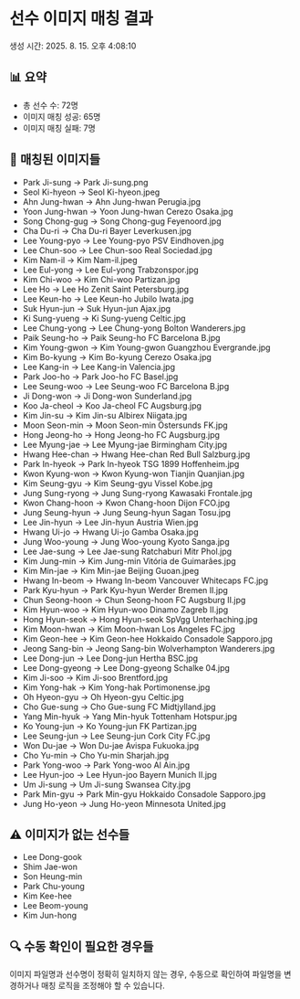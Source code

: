# 선수 이미지 매칭 결과

생성 시간: 2025. 8. 15. 오후 4:08:10

## 📊 요약
- 총 선수 수: 72명
- 이미지 매칭 성공: 65명
- 이미지 매칭 실패: 7명

## 📸 매칭된 이미지들
- Park Ji-sung → Park Ji-sung.png
- Seol Ki-hyeon → Seol Ki-hyeon.jpeg
- Ahn Jung-hwan → Ahn Jung-hwan Perugia.jpg
- Yoon Jung-hwan → Yoon Jung-hwan Cerezo Osaka.jpg
- Song Chong-gug → Song Chong-gug Feyenoord.jpg
- Cha Du-ri → Cha Du-ri Bayer Leverkusen.jpg
- Lee Young-pyo → Lee Young-pyo PSV Eindhoven.jpg
- Lee Chun-soo → Lee Chun-soo Real Sociedad.jpg
- Kim Nam-il → Kim Nam-il.jpeg
- Lee Eul-yong → Lee Eul-yong Trabzonspor.jpg
- Kim Chi-woo → Kim Chi-woo Partizan.jpg
- Lee Ho → Lee Ho Zenit Saint Petersburg.jpg
- Lee Keun-ho → Lee Keun-ho Jubilo Iwata.jpg
- Suk Hyun-jun → Suk Hyun-jun Ajax.jpg
- Ki Sung-yueng → Ki Sung-yueng Celtic.jpg
- Lee Chung-yong → Lee Chung-yong Bolton Wanderers.jpg
- Paik Seung-ho → Paik Seung-ho FC Barcelona B.jpg
- Kim Young-gwon → Kim Young-gwon Guangzhou Evergrande.jpg
- Kim Bo-kyung → Kim Bo-kyung Cerezo Osaka.jpg
- Lee Kang-in → Lee Kang-in Valencia.jpg
- Park Joo-ho → Park Joo-ho FC Basel.jpg
- Lee Seung-woo → Lee Seung-woo FC Barcelona B.jpg
- Ji Dong-won → Ji Dong-won Sunderland.jpg
- Koo Ja-cheol → Koo Ja-cheol FC Augsburg.jpg
- Kim Jin-su → Kim Jin-su Albirex Niigata.jpg
- Moon Seon-min → Moon Seon-min Östersunds FK.jpg
- Hong Jeong-ho → Hong Jeong-ho FC Augsburg.jpg
- Lee Myung-jae → Lee Myung-jae Birmingham City.jpg
- Hwang Hee-chan → Hwang Hee-chan Red Bull Salzburg.jpg
- Park In-hyeok → Park In-hyeok TSG 1899 Hoffenheim.jpg
- Kwon Kyung-won → Kwon Kyung-won Tianjin Quanjian.jpg
- Kim Seung-gyu → Kim Seung-gyu Vissel Kobe.jpg
- Jung Sung-ryong → Jung Sung-ryong Kawasaki Frontale.jpg
- Kwon Chang-hoon → Kwon Chang-hoon Dijon FCO.jpg
- Jung Seung-hyun → Jung Seung-hyun Sagan Tosu.jpg
- Lee Jin-hyun → Lee Jin-hyun Austria Wien.jpg
- Hwang Ui-jo → Hwang Ui-jo Gamba Osaka.jpg
- Jung Woo-young → Jung Woo-young Kyoto Sanga.jpg
- Lee Jae-sung → Lee Jae-sung Ratchaburi Mitr Phol.jpg
- Kim Jung-min → Kim Jung-min Vitória de Guimarães.jpg
- Kim Min-jae → Kim Min-jae Beijing Guoan.jpeg
- Hwang In-beom → Hwang In-beom Vancouver Whitecaps FC.jpg
- Park Kyu-hyun → Park Kyu-hyun Werder Bremen II.jpg
- Chun Seong-hoon → Chun Seong-hoon FC Augsburg II.jpg
- Kim Hyun-woo → Kim Hyun-woo Dinamo Zagreb II.jpg
- Hong Hyun-seok → Hong Hyun-seok SpVgg Unterhaching.jpg
- Kim Moon-hwan → Kim Moon-hwan Los Angeles FC.jpg
- Kim Geon-hee → Kim Geon-hee Hokkaido Consadole Sapporo.jpg
- Jeong Sang-bin → Jeong Sang-bin Wolverhampton Wanderers.jpg
- Lee Dong-jun → Lee Dong-jun Hertha BSC.jpg
- Lee Dong-gyeong → Lee Dong-gyeong Schalke 04.jpg
- Kim Ji-soo → Kim Ji-soo Brentford.jpg
- Kim Yong-hak → Kim Yong-hak Portimonense.jpg
- Oh Hyeon-gyu → Oh Hyeon-gyu Celtic.jpg
- Cho Gue-sung → Cho Gue-sung FC Midtjylland.jpg
- Yang Min-hyuk → Yang Min-hyuk Tottenham Hotspur.jpg
- Ko Young-jun → Ko Young-jun FK Partizan.jpg
- Lee Seung-jun → Lee Seung-jun Cork City FC.jpg
- Won Du-jae → Won Du-jae Avispa Fukuoka.jpg
- Cho Yu-min → Cho Yu-min Sharjah.jpg
- Park Yong-woo → Park Yong-woo Al Ain.jpg
- Lee Hyun-joo → Lee Hyun-joo Bayern Munich II.jpg
- Um Ji-sung → Um Ji-sung Swansea City.jpg
- Park Min-gyu → Park Min-gyu Hokkaido Consadole Sapporo.jpg
- Jung Ho-yeon → Jung Ho-yeon Minnesota United.jpg

## ⚠️ 이미지가 없는 선수들
- Lee Dong-gook
- Shim Jae-won
- Son Heung-min
- Park Chu-young
- Kim Kee-hee
- Lee Beom-young
- Kim Jun-hong

## 🔍 수동 확인이 필요한 경우들
이미지 파일명과 선수명이 정확히 일치하지 않는 경우, 수동으로 확인하여 파일명을 변경하거나 매칭 로직을 조정해야 할 수 있습니다.
